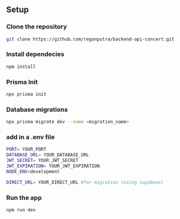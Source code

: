
## Setup

### Clone the repository
```bash
git clone https://github.com/reganputra/backend-api-concert.git
```
### Install dependecies
```bash
npm install
```

### Prisma Init
```bash
npx prisma init
``````

### Database migrations
```bash
npx prisma migrate dev --name <migration_name>
````

### add in a .env file
```bash
PORT= YOUR_PORT
DATABASE_URL= YOUR_DATABASE_URL
JWT_SECRET= YOUR_JWT_SECRET
JWT_EXPIRATION= YOUR_JWT_EXPIRATION
NODE_ENV=development

DIRECT_URL= YOUR_DIRECT_URL #for migration (using supabase)
 ```
### Run the app
```bash
npm run dev
```
